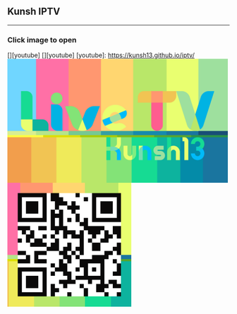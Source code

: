 ## Kunsh IPTV
---

###       Click image to open
[<img align="left" alt="IPTV" width="500px" height="281px" src="img/banner.png" />][youtube]
[<img align="left" alt="qr code" width="281px" height="281px" src="img/qr_c.png" />][youtube]
[youtube]: https://kunsh13.github.io/iptv/
